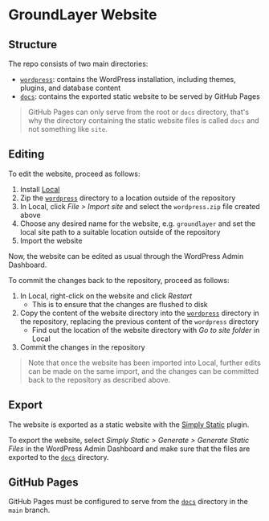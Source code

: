 # GroundLayer Website

## Structure

The repo consists of two main directories:

- [`wordpress`](wordpress): contains the WordPress installation, including themes, plugins, and database content
- [`docs`](docs): contains the exported static website to be served by GitHub Pages

> GitHub Pages can only serve from the root or `docs` directory, that's why the directory containing the static website files is called `docs` and not something like `site`.

## Editing

To edit the website, proceed as follows:

1. Install [Local](https://localwp.com/)
1. Zip the [`wordpress`](wordpress) directory to a location outside of the repository
1. In Local, click _File > Import site_ and select the `wordpress.zip` file created above
1. Choose any desired name for the website, e.g. `groundlayer` and set the local site path to a suitable location outside of the repository
1. Import the website

Now, the website can be edited as usual through the WordPress Admin Dashboard.

To commit the changes back to the repository, proceed as follows:

1. In Local, right-click on the website and click _Restart_
    - This is to ensure that the changes are flushed to disk
1. Copy the content of the website directory into the [`wordpress`](wordpress) directory in the repository, replacing the previous content of the `wordpress` directory
    - Find out the location of the website directory with _Go to site folder_ in Local
1. Commit the changes in the repository

> Note that once the website has been imported into Local, further edits can be made on the same import, and the changes can be committed back to the repository as described above.

## Export

The website is exported as a static website with the [Simply Static](https://wordpress.org/plugins/simply-static/) plugin.

To export the website, select _Simply Static > Generate > Generate Static Files_ in the WordPress Admin Dashboard and make sure that the files are exported to the [`docs`](docs) directory.

## GitHub Pages

GitHub Pages must be configured to serve from the [`docs`](docs) directory in the `main` branch.

